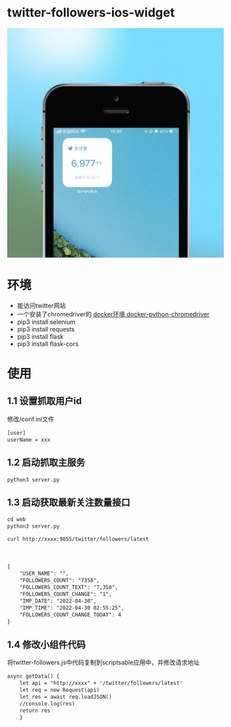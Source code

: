 # twitter-followers-ios-widget

![example](./Images/QQ图片20220409153253.jpg)

# 环境

- 能访问twitter网站
- 一个安装了chromedriver的
    [docker环境 docker-python-chromedriver](https://github.com/kmmiles/docker-python-chromedriver)
- pip3 install selenium
- pip3 install requests
- pip3 install flask
- pip3 install flask-cors

# 使用

## 1.1 设置抓取用户id
修改/conf.ini文件
```
[user]
userName = xxx
```

## 1.2 启动抓取主服务
```
python3 server.py
```

## 1.3 启动获取最新关注数量接口
```
cd web
python3 server.py
```

~~~
curl http://xxxx:9855/twitter/followers/latest



{
    "USER_NAME": "", 
    "FOLLOWERS_COUNT": "7358", 
    "FOLLOWERS_COUNT_TEXT": "7,358", 
    "FOLLOWERS_COUNT_CHANGE": "1", 
    "IMP_DATE": "2022-04-30", 
    "IMP_TIME": "2022-04-30 02:55:25", 
    "FOLLOWERS_COUNT_CHANGE_TODAY": 4 
}
~~~

## 1.4 修改小组件代码
将twitter-followers.js中代码复制到scriptsable应用中，并修改请求地址

~~~
async getData() {
    let api = "http://xxxx" + '/twitter/followers/latest'
    let req = new Request(api)
    let res = await req.loadJSON()
    //console.log(res)
    return res
    }
~~~
